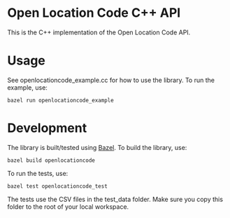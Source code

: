 # Open Location Code C++ API
This is the C++ implementation of the Open Location Code API.

# Usage

See openlocationcode_example.cc for how to use the library. To run the example, use:

```
bazel run openlocationcode_example
```

# Development

The library is built/tested using [Bazel](https://bazel.build). To build the library, use:

```
bazel build openlocationcode
```

To run the tests, use:

```
bazel test openlocationcode_test
```

The tests use the CSV files in the test_data folder. Make sure you copy this folder to the
root of your local workspace.